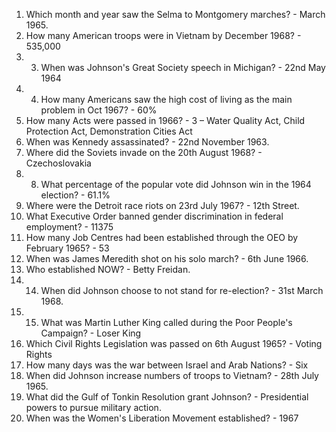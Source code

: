 1. Which month and year saw the Selma to Montgomery marches? - March 1965.
2. How many American troops were in Vietnam by December 1968? - 535,000
3. 3. When was Johnson's Great Society speech in Michigan? - 22nd May 1964
4. 4. How many Americans saw the high cost of living as the main problem in Oct 1967? - 60%
5. How many Acts were passed in 1966? - 3 – Water Quality Act, Child Protection Act, Demonstration Cities Act
6. When was Kennedy assassinated? - 22nd November 1963.
7. Where did the Soviets invade on the 20th August 1968? - Czechoslovakia
8. 8. What percentage of the popular vote did Johnson win in the 1964 election? - 61.1%
9. Where were the Detroit race riots on 23rd July 1967? - 12th Street.
10. What Executive Order banned gender discrimination in federal employment? - 11375
11. How many Job Centres had been established through the OEO by February 1965? - 53
12. When was James Meredith shot on his solo march? - 6th June 1966.
13. Who established NOW? - Betty Freidan.
14. 14. When did Johnson choose to not stand for re-election? - 31st March 1968.
15. 15. What was Martin Luther King called during the Poor People's Campaign? - Loser King
16. Which Civil Rights Legislation was passed on 6th August 1965? - Voting Rights
17. How many days was the war between Israel and Arab Nations? - Six
18. When did Johnson increase numbers of troops to Vietnam? - 28th July 1965.
19. What did the Gulf of Tonkin Resolution grant Johnson? - Presidential powers to pursue military action.
20. When was the Women's Liberation Movement established? - 1967
